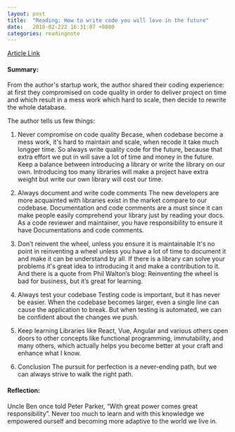 ```yaml
---
layout: post
title:  "Reading: How to write code you will love in the future"
date:   2018-02-222 16:31:07 +0800
categories: readingnote
---
```


[Article Link](https://medium.freecodecamp.org/how-to-write-code-you-will-love-in-the-future-ee5decae5ce4)

#### Summary:
From the author's startup work, the author shared their coding experience: at first they compromised on code quality in order to deliver project on time and which result in a mess work which hard to scale, then decide to rewrite the whole database. 

The author tells us few things:

1. Never compromise on code quality
Becase, when codebase become a mess work, it's hard to maintain and scale, when recode it take much longger time. So always write quality code for the future, because that extra effort we put in will save a lot of time and money in the future.
Keep a balance between introducing a library or write the library on our own. Introducing too many libraries will make a project have extra weight but write our own library will cost our time. 

2. Always document and write code comments
The new developers are more acquainted with libraries exist in the market compare to our codebase. Documentation and code comments are a must since it can make people easily comprehend your library just by reading your docs. As a code reviewer and maintainer, you have responsibility to ensure it have Documentations and code comments.

3. Don’t reinvent the wheel, unless you ensure it is maintainable
It's no point in reinventing a wheel unless you have a lot of time to document it and make it can be understand by all. If there is a library can solve your problems it's great idea to introducing it and make a contribution to it.
And there is a quote from Phil Walton’s blog: Reinventing the wheel is bad for business, but it’s great for learning.

3. Always test your codebase
Testing code is important, but it has never be easier. When the codebase becomes larger, even a single line can cause the application to break. But when testing is automated, we can be confident about the changes we push.

4. Keep learning
Libraries like React, Vue, Angular and various others open doors to other concepts like functional programming, immutability, and many others, which actually helps you become better at your craft and enhance what I know.

5. Conclusion
The pursuit for perfection is a never-ending path, but we can always strive to walk the right path.

#### Reflection:
Uncle Ben once told Peter Parker, “With great power comes great responsibility”. Never too much to learn and with this knowledge we empowered ourself and becoming more adaptive to the world we live in.